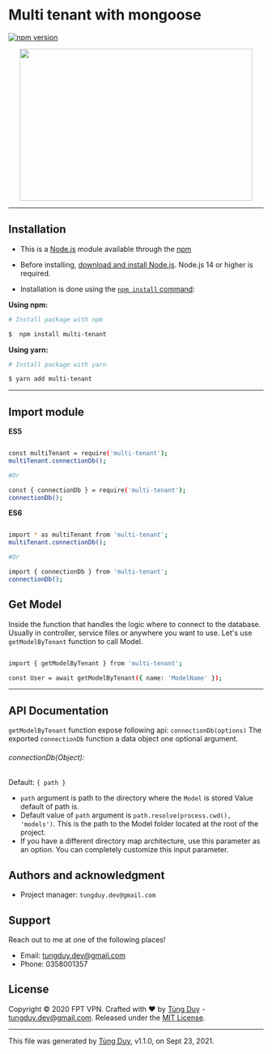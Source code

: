 # Multi tenant with mongoose

[![npm version](https://badge.fury.io/js/multi-tenant.svg)](https://badge.fury.io/js/multi-tenant)

<p align="center">
  <img width="460" height="300" src="https://dev.fpt.work/images/FTI/15c12a77-2b45-4057-bb0a-aa07fb1d8a29.svg">
</p>

---

## Installation

- This is a [Node.js](https://nodejs.org/en/) module available through the [npm](https://www.npmjs.com/package/multi-tenant)
- Before installing, [download and install Node.js](https://nodejs.org/en/download/).
  Node.js 14 or higher is required.

- Installation is done using the
  [`npm install` command](https://docs.npmjs.com/getting-started/installing-npm-packages-locally):

**Using npm:**

```sh
# Install package with npm

$  npm install multi-tenant
```

**Using yarn:**

```sh
# Install package with yarn

$ yarn add multi-tenant
```

---

<!-- ## Example -->

## Import module

**ES5**

```sh

const multiTenant = require('multi-tenant');
multiTenant.connectionDb();

#Or

const { connectionDb } = require('multi-tenant');
connectionDb();

```

**ES6**

```sh

import * as multiTenant from 'multi-tenant';
multiTenant.connectionDb();

#Or

import { connectionDb } from 'multi-tenant';
connectionDb();

```

## Get Model

Inside the function that handles the logic where to connect to the database. Usually in controller, service files or anywhere you want to use.
Let's use `getModelByTenant` function to call Model.

```sh

import { getModelByTenant } from 'multi-tenant';

const User = await getModelByTenant({ name: 'ModelName' });

```

---

## API Documentation

`getModelByTenant` function expose following api:
`connectionDb(options)`
The exported `connectionDb` function a data object one optional argument.

###### connectionDb(Object):

Default: `{ path }`

- `path` argument is path to the directory where the `Model` is stored
  Value default of path is.
- Default value of `path` argument is `path.resolve(process.cwd(), 'models')`. This is the path to the Model folder located at the root of the project.
- If you have a different directory map architecture, use this parameter as an option. You can completely customize this input parameter.

## Authors and acknowledgment

- Project manager: `tungduy.dev@gmail.com`

## Support

Reach out to me at one of the following places!

<!-- - Website at https://fbeta.tech -->

- Email: tungduy.dev@gmail.com
- Phone: 0358001357

## License

Copyright © 2020 FPT VPN. Crafted with :heart: by [Tùng Duy]() - tungduy.dev@gmail.com.
Released under the [MIT License](LICENSE).

---

This file was generated by [Tùng Duy](), v1.1.0, on Sept 23, 2021.
